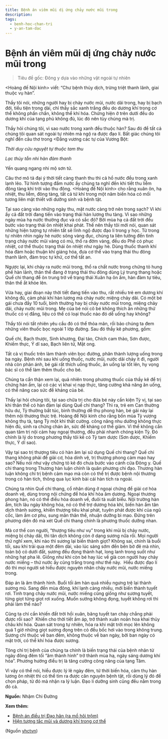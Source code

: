 ```yaml
---
title: Bệnh án viêm mũi dị ứng chảy nước mũi trong
description: 
tags:
  - benh-hoc-chan-tri
  - y-an-tam-dac
---
```


# Bệnh án viêm mũi dị ứng chảy nước mũi trong 

> Tiêu đề gốc: Đông y dựa vào những vật ngoài tự nhiên


<Hoàng đế Nội kinh> viết: “Chư bệnh thủy dịch, trừng triệt thanh lãnh, giai thuộc vụ hàn”. 


Thầy tôi nói, những người hay bị chảy nước mũi, nước dãi trong, hay bị bạch đới, tiểu tiện trong dài, chỉ thấy sắc xanh trắng đều do dương khí trong cơ thể không phấn chấn, không thể khí hóa. Chứng hiện ở trên dưới đều do dương khí của tạng phủ không đủ, lúc đó nên tùy chúng mà trị. 


Thầy hỏi chúng tôi, vì sao nước trong xanh đều thuộc hàn? Sau đó để tất cả chúng tôi quan sát ngoài tự nhiên mà ngộ ra được đạo lí. Bất giác chúng tôi nghĩ đến câu thơ trong <Đằng vương các tự của Vương Bột:


*Thời duy cửu nguyệt tự thuộc tam thu*


*Lạc thủy tẫn nhi hàn đàm thanh*


Yến quang ngang nhi mộ sơn tử. 





Câu thơ mô tả đại ý thời tiết càng thanh thu thì cả hồ nước đều trong xanh lạnh lẽo. Từ hình tượng đầm nước ấy chúng ta nghĩ đến khi tiết thu liễm đông tàng khi trời vào thu đông. <Hoàng đế Nội kinh> cho rằng xuân ôn, hạ nhiệt, thu liễm, đông tàng, tất cả tứ khí trong một năm biến hóa có mối tương liên mật thiết với dưỡng sinh và bệnh tật. 


Tại sao càng vào những ngày thu, mặt nước càng trở nên trong sạch? Vì khi ấy cả đất trời đang tiến vào trạng thái hàn lương thu tàng. Vì sao những ngày mùa hạ nước thường đục và có sắc đỏ? Bởi mùa hạ cả đất trời đều bước vào trạng thái ôn nhiệt khai phát. Thế nên thầy tôi mới nói, quan sát những hiện tượng tự nhiên tất sẽ lĩnh ngộ được đạo lí trong y học. Từ trong tự nhiên nhìn ngày hè nước sông vàng đục, chúng ta liên tưởng đến tình trạng chảy nước mũi vàng có mủ, thổ ra đờm vàng, đều do Phế có phục nhiệt, cơ thể thuộc trạng thái ôn nhiệt như ngày hè. Dùng thuốc thanh khí hóa đàm hoặc thuận khí giáng hóa, đưa cơ thể vào trạng thái thu đông thanh lãnh, đàm trọc tự khử, cơ thể tất an. 


Ngược lại, khi chảy ra nước mũi trong, thổ ra chất nước trong chứng tỏ hung phế hàn lãnh, thân thể đang ở trạng thái thu đông dùng Lý trung thang hoặc Quế chi thang để ôn trung trở về trạng thái Xuân hạ ôn ấm, hàn đàm tự tiêu, thân thể ắt khỏe lên. 


Vừa hay, giai đoạn này thời tiết đang tiến vào thu, rất nhiều trẻ em dương khí không đủ, cảm phải khí hàn lương mà chảy nước miệng chảy dãi. Có một bé gái chưa đầy 10 tuổi, bình thường hay bị chảy nước mũi trong, miệng chảy dãi, chảy nước mũi trong. Mẹ của bé nói cô bé không thích ăn những thứ thuốc có vị đắng, liệu có thể có loại thuốc nào đó dễ uống hay không? 


Thầy tôi nói tất nhiên yêu cầu đó có thể thỏa mãn, rồi bảo chúng ta đem những viên thuốc bọc ngoài 1 lớp đường. Sau đó thầy kê phương, gồm:


Quế chi, Bạch thược, Sinh khương, Đại táo, Chích cam thảo, Sơn được, Khiếm thực, Ý dĩ sao, Bạch liên tử, Mật ong. 


Tất cả vị thuốc trên làm thành viên bọc đường, phân thành lượng uống trong ba ngày. Bệnh nhi sau khi uống thuốc, nước mũi, nước dãi chảy ít đi, người nhà còn phản ánh, bé gái rất thích uống thuốc, ăn uống lại tốt lên, hy vọng bác sĩ có thể làm thêm thuốc cho bé. 


Chúng ta cẩn thận xem lại, quả nhiên trong phương thuốc của thầy kê để trị chứng hàn ẩm, lại có các vị khai vị nạp thực, tăng cường khả năng ăn uống, có thể nâng cao sức đề kháng của bé.


Thấy lại hỏi chúng tôi, tại sao chữa trị cho đứa bé này cần kiện Tỳ vị, tại sao khi thân thể có hàn đàm lại dùng Quế chi thang? Thì ra, trẻ em Can thường hữu dư, Tỳ thường bất túc, bình thường dễ thụ phong hàn, bé gái này lại thêm nội thương thực trệ. Hoàng đế Nội kinh cho rằng bốn mùa Tỳ vượng không thụ tà, tạng Tỳ một khi thất cường. công năng nhu dưỡng không thực hiện đủ, sinh ra chứng chán ăn, sức đề kháng cơ thể giảm. Vì thế không cần quan tâm trị nội cảm hay ngoại thương, đều phải nhanh chóng kiện Tỳ. Đó chính là lý do trong phương thầy tôi kê có Tỳ tam dược (Sơn dược, Khiếm thực, Ý dĩ sao). 


Vậy tại sao trị thượng tiêu có hàn âm lại sử dụng Quế chi thang? Quế chi thang không phải để giải cơ, hòa dinh vệ, trị thượng phong cảm mạo hay sao? Nếu nói như vậy chứng tỏ kẻ đó chưa bước vào cánh cửa Đông y. Quế chi thang trong Thương hàn luận chính là quân phương chi đạo. Thương hàn luận không chỉ trị bệnh cảm mạo mà còn có thể trị được bệnh nội thương trong có hàn tích, thông qua lục kinh bài cái hàn tích ra ngoài. 


Chúng ta nhìn Quế chi thang, cổ nhân dùng ở ngoại chứng để giải cơ hòa doanh vệ, dùng trong nội chứng để hóa khí hòa âm dương. Ngoại thương phong hàn, nó có thể điều hòa doanh về, đuôi tà xuất biểu. Nội trường hàn ẩm, tích lâu ngày không hóa, nó có thể trợ dương hóa khí, biến hàn ẩm tân dịch thành sương, khiến thượng tiêu khai phát, tuyên phát được khí của ngũ cốc, làm ấm cơ phu, sung mãn thân thể, nhuận dưỡng bì mao. Đứng trên phương diện đó mà xét Quế chi thang chính là phương thuốc dưỡng nhan. 


Mà cơ thể con người, “thượng tiêu như vụ” trong khi mũi bị chảy nước, miệng bị chảy dãi, thì tân dịch không còn ở dạng sương nữa rồi. Mọi người thử nghĩ xem, khi nào thì sương lại biến thành giọt? Không sai, chính là buổi tối, sau khi trải qua một đêm dài, vào lúc sáng sớm đến bên bờ đê mà nhìn, toàn bộ cỏ dưới đất, sương đều đọng thành hạt, long lanh trong suốt như những hạt pha lê. Giống như khi còn bé hay lúc về già con người hay chảy nước miếng – thứ nước ấy cũng trắng trong như thế này.  Hiểu được đạo lí đó thì mọi người sẽ hiểu được nguyên nhân chảy nước mũi, nước miếng trong.


Đáp án là âm thành hình. Buổi tối âm hàn quá nhiều ngưng trệ lại thành sương mù. Sang đến mùa đông, khí lạnh càng nhiều, mới biến thành tuyết rơi. Tình trạng chảy nước mũi, nước miếng cũng giống như sương tuyết, từng giọt từng giọt rơi xuống. Muốn sướng không đọng, tuyết không rơi thì phải làm thế nào? 


Cũng ta chỉ cần khiến đất trời hồi xuân, băng tuyết tan chảy chẳng phải được rồi sao?  Khiến cho thời tiết ấm áp, trở thành xuân noãn hoa khai thủy châu khí hóa. Quan sát trong tự nhiên, hóa ra khi mặt trời mọc lên không quá 1 giờ những giọt sương đọng trên cỏ đều bốc hơi vào trong không trung. Sương chỉ thuộc về ban đêm, không thuộc về ban ngày, bởi ban ngày có mặt trời, có thể khí hóa được sương.


Tông chỉ trị bệnh của chúng ta chính là biến trạng thái của bệnh nhân từ ngày đông đêm tối “âm thành hình” trở thành mùa hạ, ngày sáng dương khí hóa”. Phương hướng điều trị là tăng cường công năng của tạng Tâm. 


Vì vậy có thể nói, hiểu được lý lẽ ngày đêm, tứ thời biến hóa, cảm thụ hàn lương ôn nhiệt thì có thể tìm ra được căn nguyên bệnh tật, rồi dùng lý đó để chọn pháp, từ đó mà nhận ra lý luận. Đạo lí dưỡng sinh cũng đều nằm trong đó cả.


**Nguồn:** Nhậm Chi Đường


**Xem thêm:**


* [Bệnh án điều trị Đạo hãn (ra mồ hôi trộm)](/yhctvn/benh-an-dieu-tri-dao-han-ra-mo-hoi-trom)
* [Hiện tượng tắc mũi và dương khí trong cơ thể](/yhctvn/hien-tuong-tac-mui-va-duong-khi-trong-co-the)

(Nguồn <a href="https://yhctvn.com/benh-an-viem-mui-di-ung-chay-nuoc-mui-trong/" target="_blank">yhctvn</a>)
